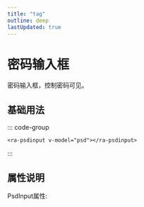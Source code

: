 ```yaml
---
title: "tag"
outline: deep
lastUpdated: true
---
```


# 密码输入框

密码输入框，控制密码可见。

## 基础用法

<script setup>
import {ref} from 'vue'
import { InfoFilled } from '@element-plus/icons-vue' 
import RaPsdinput from '@components/psdinput/src/psdinput.vue'
const propsData = [
  {
    params: "placeholder",
    desc: "文本提示",
    paramType: "String",
    paramInf: "",
    isRequired:"false",
    initValue:"'请输入'"
  }
]

let psd = ref('')

</script>

<ra-psdinput v-model="psd" style="width: 200px;"></ra-psdinput>

::: code-group

```vue [javascript]
<ra-psdinput v-model="psd"></ra-psdinput>
```

:::

## 属性说明

PsdInput属性:

<el-table border :data="propsData" stripe>
  <el-table-column prop="params" label="参数"/>
  <el-table-column prop="desc" label="说明"/>
  <el-table-column prop="paramType" label="类型">
    <template #default={row}>
      {{row.paramType}}
      <el-tooltip v-if="row.paramType == 'Enum'" :content="row.paramInf" placement="bottom">
        <el-icon><InfoFilled /></el-icon>
      </el-tooltip>
    </template>
  </el-table-column>
  <el-table-column prop="isRequired" label="是否必填" />
  <el-table-column prop="initValue" label="默认值" />
</el-table>
